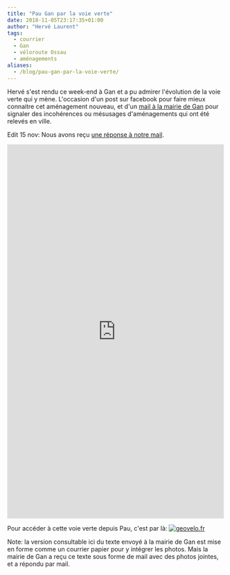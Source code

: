 ```yaml
---
title: "Pau Gan par la voie verte"
date: 2018-11-05T23:17:35+01:00
author: "Hervé Laurent"
tags:
  - courrier
  - Gan
  - véloroute Ossau
  - aménagements
aliases:
  - /blog/pau-gan-par-la-voie-verte/
---
```


Hervé s'est rendu ce week-end à Gan et a pu admirer l'évolution de la voie verte
qui y mène. L'occasion d'un post sur facebook pour faire mieux connaitre cet
aménagement nouveau, et d'un [mail à la mairie de Gan] pour signaler des 
incohérences ou mésusages d'aménagements qui ont été relevés en ville.

Edit 15 nov: Nous avons reçu [une réponse à notre mail].

<iframe src="https://www.facebook.com/plugins/post.php?href=https%3A%2F%2Fwww.facebook.com%2Fpauaveloo%2Fposts%2F2166913610009882&width=500" width="500" height="862" style="border:none;overflow:hidden" scrolling="no" frameborder="0" allowTransparency="true" allow="encrypted-media"></iframe>


Pour accéder à cette voie verte depuis Pau, c'est par là:
<a href= "http://www.geovelo.fr/pau/itinerary/search?profile=MEDIAN&bikeType=TRADITIONAL&wayPoints=43.294231,-0.377312%7C43.255643,-0.38686"><img src="acces-voie-verte-pau-gan.jpg" alt="geovelo.fr"></a>

Note: la version consultable ici du texte envoyé à la mairie de Gan est mise en 
forme comme un courrier papier pour y intégrer les photos. Mais la mairie de
Gan a reçu ce texte sous forme de mail avec des photos jointes, et a répondu
par mail.

[mail à la mairie de Gan]: courriel-pav-maire-gan-urbanisme-cyclable-nov2018.pdf
[une réponse à notre mail]: reponse-gan-pav-urbanisme-cyclable-nov2018.pdf